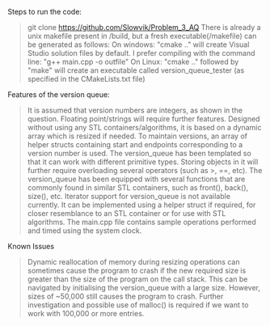 Steps to run the code:

> git clone https://github.com/Slowvik/Problem_3_AQ
> There is already a unix makefile present in /build, but a fresh executable(/makefile) can be generated as follows:
> On windows: "cmake .." will create Visual Studio solution files by default. I prefer compiling with the command line: "g++ main.cpp -o outfile"
> On Linux: "cmake .." followed by "make" will create an executable called version_queue_tester (as specified in the CMakeLists.txt file)

Features of the version queue:
> It is assumed that version numbers are integers, as shown in the question. Floating point/strings will require further features.
> Designed without using any STL containers/algorithms, it is based on a dynamic array which is resized if needed.
> To maintain versions, an array of helper structs containing start and endpoints corresponding to a version number is used.
> The version_queue has been templated so that it can work with different primitive types. Storing objects in it will further require overloading several operators (such as >, ==, etc).
> The version_queue has been equipped with several functions that are commonly found in similar STL containers, such as front(), back(), size(), etc.
> Iterator support for version_queue is not available currently. It can be implemented using a helper struct if required, for closer resemblance to an STL container or for use with STL algorithms.
> The main.cpp file contains sample operations performed and timed using the system clock. 

Known Issues
> Dynamic reallocation of memory during resizing operations can sometimes cause the program to crash if the new required size is greater than the size of the program on the call stack. This can be navigated by initialising the version_queue with a large size. However, sizes of ~50,000 still causes the program to crash. Further investigation and possible use of malloc() is required if we want to work with 100,000 or more entries. 
